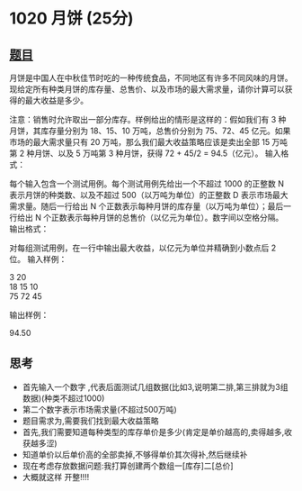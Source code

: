 # 1020 月饼 (25分)

## [题目](https://pintia.cn/problem-sets/994805260223102976/problems/994805301562163200)

月饼是中国人在中秋佳节时吃的一种传统食品，不同地区有许多不同风味的月饼。现给定所有种类月饼的库存量、总售价、以及市场的最大需求量，请你计算可以获得的最大收益是多少。

注意：销售时允许取出一部分库存。样例给出的情形是这样的：假如我们有 3 种月饼，其库存量分别为 18、15、10 万吨，总售价分别为 75、72、45 亿元。如果市场的最大需求量只有 20 万吨，那么我们最大收益策略应该是卖出全部 15 万吨第 2 种月饼、以及 5 万吨第 3 种月饼，获得 72 + 45/2 = 94.5（亿元）。
输入格式：

每个输入包含一个测试用例。每个测试用例先给出一个不超过 1000 的正整数 N 表示月饼的种类数、以及不超过 500（以万吨为单位）的正整数 D 表示市场最大需求量。随后一行给出 N 个正数表示每种月饼的库存量（以万吨为单位）；最后一行给出 N 个正数表示每种月饼的总售价（以亿元为单位）。数字间以空格分隔。
输出格式：

对每组测试用例，在一行中输出最大收益，以亿元为单位并精确到小数点后 2 位。
输入样例：

3 20  
18 15 10  
75 72 45  

输出样例：

94.50

## 思考
 * 首先输入一个数字 ,代表后面测试几组数据(比如3,说明第二排,第三排就为3组数据)(种类不超过1000)
 * 第二个数字表示市场需求量(不超过500万吨)
 * 题目需求为,需要我们找到最大收益策略
 * 首先,我们需要知道每种类型的库存单价是多少(肯定是单价越高的,卖得越多,收获越多涩)
 * 知道单价以后单价高的全部卖掉,不够得单价其次得补,然后继续补
 * 现在考虑存放数据问题:我打算创建两个数组一[库存]二[总价]
 * 大概就这样  开整!!!!
 
